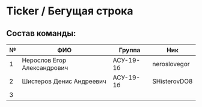 # Ticker / Бегущая строка

## Состав команды:
| №  |  ФИО                        | Группа    | Ник          |   
| -- | --------------------------- | --------- | ------------ |
| 1  | Нерослов Егор Александрович | АСУ-19-1б | neroslovegor |
| 2  | Шистеров Денис Андреевич    | АСУ-19-1б | SHisterovDO8 |
| 3  |  |
